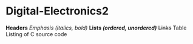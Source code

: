 # Digital-Electronics2

**Headers**
_Emphasis (italics, bold)_
**Lists _(ordered, unordered)_**
~~Links~~
Table
Listing of C source code
